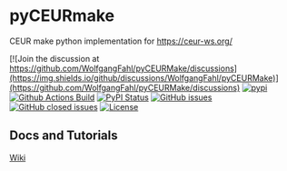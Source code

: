 # pyCEURmake

CEUR make python implementation for https://ceur-ws.org/

[![Join the discussion at https://github.com/WolfgangFahl/pyCEURMake/discussions](https://img.shields.io/github/discussions/WolfgangFahl/pyCEURMake)](https://github.com/WolfgangFahl/pyCEURMake/discussions) 
[![pypi](https://img.shields.io/pypi/pyversions/pyCEURMake)](https://pypi.org/project/pyCEURMake/)
[![Github Actions Build](https://github.com/WolfgangFahl/pyCEURmake/actions/workflows/build.yml/badge.svg)](https://github.com/WolfgangFahl/pyCEURmake/actions/workflows/build.yml)
[![PyPI Status](https://img.shields.io/pypi/v/pyCEURMake.svg)](https://pypi.python.org/pypi/pyCEURMake/)
[![GitHub issues](https://img.shields.io/github/issues/WolfgangFahl/pyCEURmake.svg)](https://github.com/WolfgangFahl/pyCEURmake/issues)
[![GitHub closed issues](https://img.shields.io/github/issues-closed/WolfgangFahl/pyCEURmake.svg)](https://github.com/WolfgangFahl/pyCEURmake/issues/?q=is%3Aissue+is%3Aclosed)
[![License](https://img.shields.io/github/license/WolfgangFahl/pyCEURMake.svg)](https://www.apache.org/licenses/LICENSE-2.0)

## Docs and Tutorials
[Wiki](https://wiki.bitplan.com/index.php/PyCEURmake)


